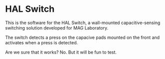 HAL Switch
==========

This is the software for the HAL Switch, a wall-mounted capacitive-sensing
switching solution developed for MAG Laboratory.

The switch detects a press on the capacive pads mounted on the front and 
activates when a press is detected.

Are we sure that it works?  No.  But it will be fun to test.

